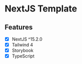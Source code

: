 # NextJS Template

## Features

- [x] NextJS ^15.2.0
- [x] Tailwind 4
- [x] Storybook
- [x] TypeScript
